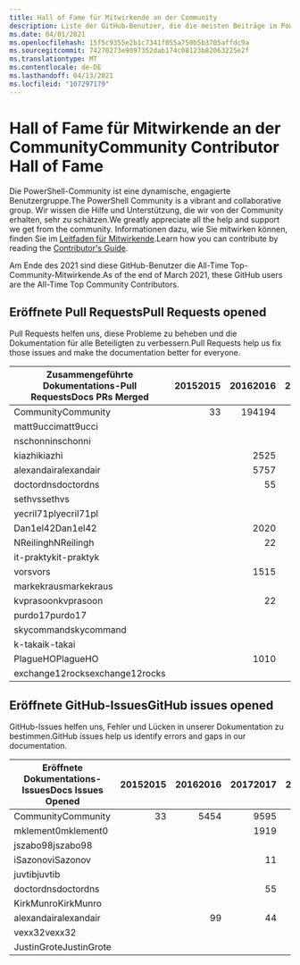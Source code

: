 ```yaml
---
title: Hall of Fame für Mitwirkende an der Community
description: Liste der GitHub-Benutzer, die die meisten Beiträge im PowerShell-Dokumentationsprojekt haben
ms.date: 04/01/2021
ms.openlocfilehash: 15f5c9355e2b1c7341f055a750b5b3705affdc9a
ms.sourcegitcommit: 74270273e9097352dab174c08123b82063225e2f
ms.translationtype: MT
ms.contentlocale: de-DE
ms.lasthandoff: 04/13/2021
ms.locfileid: "107297179"
---
```

# <a name="community-contributor-hall-of-fame"></a><span data-ttu-id="e11e7-103">Hall of Fame für Mitwirkende an der Community</span><span class="sxs-lookup"><span data-stu-id="e11e7-103">Community Contributor Hall of Fame</span></span>

<span data-ttu-id="e11e7-104">Die PowerShell-Community ist eine dynamische, engagierte Benutzergruppe.</span><span class="sxs-lookup"><span data-stu-id="e11e7-104">The PowerShell Community is a vibrant and collaborative group.</span></span> <span data-ttu-id="e11e7-105">Wir wissen die Hilfe und Unterstützung, die wir von der Community erhalten, sehr zu schätzen.</span><span class="sxs-lookup"><span data-stu-id="e11e7-105">We greatly appreciate all the help and support we get from the community.</span></span> <span data-ttu-id="e11e7-106">Informationen dazu, wie Sie mitwirken können, finden Sie im [Leitfaden für Mitwirkende][contrib].</span><span class="sxs-lookup"><span data-stu-id="e11e7-106">Learn how you can contribute by reading the [Contributor's Guide][contrib].</span></span>

<span data-ttu-id="e11e7-107">Am Ende des 2021 sind diese GitHub-Benutzer die All-Time Top-Community-Mitwirkende.</span><span class="sxs-lookup"><span data-stu-id="e11e7-107">As of the end of March 2021, these GitHub users are the All-Time Top Community Contributors.</span></span>

## <a name="pull-requests-opened"></a><span data-ttu-id="e11e7-108">Eröffnete Pull Requests</span><span class="sxs-lookup"><span data-stu-id="e11e7-108">Pull Requests opened</span></span>

<span data-ttu-id="e11e7-109">Pull Requests helfen uns, diese Probleme zu beheben und die Dokumentation für alle Beteiligten zu verbessern.</span><span class="sxs-lookup"><span data-stu-id="e11e7-109">Pull Requests help us fix those issues and make the documentation better for everyone.</span></span>

| <span data-ttu-id="e11e7-110">Zusammengeführte Dokumentations-Pull Requests</span><span class="sxs-lookup"><span data-stu-id="e11e7-110">Docs PRs Merged</span></span> | <span data-ttu-id="e11e7-111">2015</span><span class="sxs-lookup"><span data-stu-id="e11e7-111">2015</span></span> | <span data-ttu-id="e11e7-112">2016</span><span class="sxs-lookup"><span data-stu-id="e11e7-112">2016</span></span> | <span data-ttu-id="e11e7-113">2017</span><span class="sxs-lookup"><span data-stu-id="e11e7-113">2017</span></span> | <span data-ttu-id="e11e7-114">2018</span><span class="sxs-lookup"><span data-stu-id="e11e7-114">2018</span></span> | <span data-ttu-id="e11e7-115">2019</span><span class="sxs-lookup"><span data-stu-id="e11e7-115">2019</span></span> | <span data-ttu-id="e11e7-116">2020</span><span class="sxs-lookup"><span data-stu-id="e11e7-116">2020</span></span> | <span data-ttu-id="e11e7-117">2021</span><span class="sxs-lookup"><span data-stu-id="e11e7-117">2021</span></span> | <span data-ttu-id="e11e7-118">Grand Total</span><span class="sxs-lookup"><span data-stu-id="e11e7-118">Grand Total</span></span> |
| --------------- | ---: | ---: | ---: | ---: | ---: | ---: | ---: | ----------: |
| <span data-ttu-id="e11e7-119">Community</span><span class="sxs-lookup"><span data-stu-id="e11e7-119">Community</span></span>       |    <span data-ttu-id="e11e7-120">3</span><span class="sxs-lookup"><span data-stu-id="e11e7-120">3</span></span> |  <span data-ttu-id="e11e7-121">194</span><span class="sxs-lookup"><span data-stu-id="e11e7-121">194</span></span> |  <span data-ttu-id="e11e7-122">446</span><span class="sxs-lookup"><span data-stu-id="e11e7-122">446</span></span> |  <span data-ttu-id="e11e7-123">467</span><span class="sxs-lookup"><span data-stu-id="e11e7-123">467</span></span> |  <span data-ttu-id="e11e7-124">321</span><span class="sxs-lookup"><span data-stu-id="e11e7-124">321</span></span> |  <span data-ttu-id="e11e7-125">162</span><span class="sxs-lookup"><span data-stu-id="e11e7-125">162</span></span> |   <span data-ttu-id="e11e7-126">31</span><span class="sxs-lookup"><span data-stu-id="e11e7-126">31</span></span> |        <span data-ttu-id="e11e7-127">1624</span><span class="sxs-lookup"><span data-stu-id="e11e7-127">1624</span></span> |
| <span data-ttu-id="e11e7-128">matt9ucci</span><span class="sxs-lookup"><span data-stu-id="e11e7-128">matt9ucci</span></span>       |      |      |  <span data-ttu-id="e11e7-129">157</span><span class="sxs-lookup"><span data-stu-id="e11e7-129">157</span></span> |   <span data-ttu-id="e11e7-130">80</span><span class="sxs-lookup"><span data-stu-id="e11e7-130">80</span></span> |   <span data-ttu-id="e11e7-131">30</span><span class="sxs-lookup"><span data-stu-id="e11e7-131">30</span></span> |    <span data-ttu-id="e11e7-132">1</span><span class="sxs-lookup"><span data-stu-id="e11e7-132">1</span></span> |    <span data-ttu-id="e11e7-133">2</span><span class="sxs-lookup"><span data-stu-id="e11e7-133">2</span></span> |         <span data-ttu-id="e11e7-134">270</span><span class="sxs-lookup"><span data-stu-id="e11e7-134">270</span></span> |
| <span data-ttu-id="e11e7-135">nschonni</span><span class="sxs-lookup"><span data-stu-id="e11e7-135">nschonni</span></span>        |      |      |      |   <span data-ttu-id="e11e7-136">14</span><span class="sxs-lookup"><span data-stu-id="e11e7-136">14</span></span> |  <span data-ttu-id="e11e7-137">138</span><span class="sxs-lookup"><span data-stu-id="e11e7-137">138</span></span> |   <span data-ttu-id="e11e7-138">10</span><span class="sxs-lookup"><span data-stu-id="e11e7-138">10</span></span> |      |         <span data-ttu-id="e11e7-139">162</span><span class="sxs-lookup"><span data-stu-id="e11e7-139">162</span></span> |
| <span data-ttu-id="e11e7-140">kiazhi</span><span class="sxs-lookup"><span data-stu-id="e11e7-140">kiazhi</span></span>          |      |   <span data-ttu-id="e11e7-141">25</span><span class="sxs-lookup"><span data-stu-id="e11e7-141">25</span></span> |   <span data-ttu-id="e11e7-142">78</span><span class="sxs-lookup"><span data-stu-id="e11e7-142">78</span></span> |   <span data-ttu-id="e11e7-143">12</span><span class="sxs-lookup"><span data-stu-id="e11e7-143">12</span></span> |      |      |      |         <span data-ttu-id="e11e7-144">115</span><span class="sxs-lookup"><span data-stu-id="e11e7-144">115</span></span> |
| <span data-ttu-id="e11e7-145">alexandair</span><span class="sxs-lookup"><span data-stu-id="e11e7-145">alexandair</span></span>      |      |   <span data-ttu-id="e11e7-146">57</span><span class="sxs-lookup"><span data-stu-id="e11e7-146">57</span></span> |    <span data-ttu-id="e11e7-147">7</span><span class="sxs-lookup"><span data-stu-id="e11e7-147">7</span></span> |   <span data-ttu-id="e11e7-148">26</span><span class="sxs-lookup"><span data-stu-id="e11e7-148">26</span></span> |    <span data-ttu-id="e11e7-149">2</span><span class="sxs-lookup"><span data-stu-id="e11e7-149">2</span></span> |    <span data-ttu-id="e11e7-150">1</span><span class="sxs-lookup"><span data-stu-id="e11e7-150">1</span></span> |      |          <span data-ttu-id="e11e7-151">93</span><span class="sxs-lookup"><span data-stu-id="e11e7-151">93</span></span> |
| <span data-ttu-id="e11e7-152">doctordns</span><span class="sxs-lookup"><span data-stu-id="e11e7-152">doctordns</span></span>       |      |    <span data-ttu-id="e11e7-153">5</span><span class="sxs-lookup"><span data-stu-id="e11e7-153">5</span></span> |   <span data-ttu-id="e11e7-154">32</span><span class="sxs-lookup"><span data-stu-id="e11e7-154">32</span></span> |   <span data-ttu-id="e11e7-155">20</span><span class="sxs-lookup"><span data-stu-id="e11e7-155">20</span></span> |    <span data-ttu-id="e11e7-156">7</span><span class="sxs-lookup"><span data-stu-id="e11e7-156">7</span></span> |    <span data-ttu-id="e11e7-157">9</span><span class="sxs-lookup"><span data-stu-id="e11e7-157">9</span></span> |      |          <span data-ttu-id="e11e7-158">73</span><span class="sxs-lookup"><span data-stu-id="e11e7-158">73</span></span> |
| <span data-ttu-id="e11e7-159">sethvs</span><span class="sxs-lookup"><span data-stu-id="e11e7-159">sethvs</span></span>          |      |      |    <span data-ttu-id="e11e7-160">1</span><span class="sxs-lookup"><span data-stu-id="e11e7-160">1</span></span> |   <span data-ttu-id="e11e7-161">44</span><span class="sxs-lookup"><span data-stu-id="e11e7-161">44</span></span> |      |   <span data-ttu-id="e11e7-162">20</span><span class="sxs-lookup"><span data-stu-id="e11e7-162">20</span></span> |      |          <span data-ttu-id="e11e7-163">65</span><span class="sxs-lookup"><span data-stu-id="e11e7-163">65</span></span> |
| <span data-ttu-id="e11e7-164">yecril71pl</span><span class="sxs-lookup"><span data-stu-id="e11e7-164">yecril71pl</span></span>      |      |      |      |      |      |   <span data-ttu-id="e11e7-165">21</span><span class="sxs-lookup"><span data-stu-id="e11e7-165">21</span></span> |      |          <span data-ttu-id="e11e7-166">21</span><span class="sxs-lookup"><span data-stu-id="e11e7-166">21</span></span> |
| <span data-ttu-id="e11e7-167">Dan1el42</span><span class="sxs-lookup"><span data-stu-id="e11e7-167">Dan1el42</span></span>        |      |   <span data-ttu-id="e11e7-168">20</span><span class="sxs-lookup"><span data-stu-id="e11e7-168">20</span></span> |      |      |      |      |      |          <span data-ttu-id="e11e7-169">20</span><span class="sxs-lookup"><span data-stu-id="e11e7-169">20</span></span> |
| <span data-ttu-id="e11e7-170">NReilingh</span><span class="sxs-lookup"><span data-stu-id="e11e7-170">NReilingh</span></span>       |      |    <span data-ttu-id="e11e7-171">2</span><span class="sxs-lookup"><span data-stu-id="e11e7-171">2</span></span> |      |   <span data-ttu-id="e11e7-172">13</span><span class="sxs-lookup"><span data-stu-id="e11e7-172">13</span></span> |    <span data-ttu-id="e11e7-173">3</span><span class="sxs-lookup"><span data-stu-id="e11e7-173">3</span></span> |      |      |          <span data-ttu-id="e11e7-174">18</span><span class="sxs-lookup"><span data-stu-id="e11e7-174">18</span></span> |
| <span data-ttu-id="e11e7-175">it-praktyk</span><span class="sxs-lookup"><span data-stu-id="e11e7-175">it-praktyk</span></span>      |      |      |      |   <span data-ttu-id="e11e7-176">16</span><span class="sxs-lookup"><span data-stu-id="e11e7-176">16</span></span> |    <span data-ttu-id="e11e7-177">1</span><span class="sxs-lookup"><span data-stu-id="e11e7-177">1</span></span> |      |      |          <span data-ttu-id="e11e7-178">17</span><span class="sxs-lookup"><span data-stu-id="e11e7-178">17</span></span> |
| <span data-ttu-id="e11e7-179">vors</span><span class="sxs-lookup"><span data-stu-id="e11e7-179">vors</span></span>            |      |   <span data-ttu-id="e11e7-180">15</span><span class="sxs-lookup"><span data-stu-id="e11e7-180">15</span></span> |    <span data-ttu-id="e11e7-181">1</span><span class="sxs-lookup"><span data-stu-id="e11e7-181">1</span></span> |      |      |      |      |          <span data-ttu-id="e11e7-182">16</span><span class="sxs-lookup"><span data-stu-id="e11e7-182">16</span></span> |
| <span data-ttu-id="e11e7-183">markekraus</span><span class="sxs-lookup"><span data-stu-id="e11e7-183">markekraus</span></span>      |      |      |   <span data-ttu-id="e11e7-184">11</span><span class="sxs-lookup"><span data-stu-id="e11e7-184">11</span></span> |    <span data-ttu-id="e11e7-185">5</span><span class="sxs-lookup"><span data-stu-id="e11e7-185">5</span></span> |      |      |      |          <span data-ttu-id="e11e7-186">16</span><span class="sxs-lookup"><span data-stu-id="e11e7-186">16</span></span> |
| <span data-ttu-id="e11e7-187">kvprasoon</span><span class="sxs-lookup"><span data-stu-id="e11e7-187">kvprasoon</span></span>       |      |    <span data-ttu-id="e11e7-188">2</span><span class="sxs-lookup"><span data-stu-id="e11e7-188">2</span></span> |    <span data-ttu-id="e11e7-189">1</span><span class="sxs-lookup"><span data-stu-id="e11e7-189">1</span></span> |    <span data-ttu-id="e11e7-190">7</span><span class="sxs-lookup"><span data-stu-id="e11e7-190">7</span></span> |    <span data-ttu-id="e11e7-191">2</span><span class="sxs-lookup"><span data-stu-id="e11e7-191">2</span></span> |    <span data-ttu-id="e11e7-192">2</span><span class="sxs-lookup"><span data-stu-id="e11e7-192">2</span></span> |      |          <span data-ttu-id="e11e7-193">14</span><span class="sxs-lookup"><span data-stu-id="e11e7-193">14</span></span> |
| <span data-ttu-id="e11e7-194">purdo17</span><span class="sxs-lookup"><span data-stu-id="e11e7-194">purdo17</span></span>         |      |      |      |   <span data-ttu-id="e11e7-195">13</span><span class="sxs-lookup"><span data-stu-id="e11e7-195">13</span></span> |      |      |      |          <span data-ttu-id="e11e7-196">13</span><span class="sxs-lookup"><span data-stu-id="e11e7-196">13</span></span> |
| <span data-ttu-id="e11e7-197">skycommand</span><span class="sxs-lookup"><span data-stu-id="e11e7-197">skycommand</span></span>      |      |      |    <span data-ttu-id="e11e7-198">1</span><span class="sxs-lookup"><span data-stu-id="e11e7-198">1</span></span> |    <span data-ttu-id="e11e7-199">3</span><span class="sxs-lookup"><span data-stu-id="e11e7-199">3</span></span> |    <span data-ttu-id="e11e7-200">3</span><span class="sxs-lookup"><span data-stu-id="e11e7-200">3</span></span> |    <span data-ttu-id="e11e7-201">6</span><span class="sxs-lookup"><span data-stu-id="e11e7-201">6</span></span> |      |          <span data-ttu-id="e11e7-202">13</span><span class="sxs-lookup"><span data-stu-id="e11e7-202">13</span></span> |
| <span data-ttu-id="e11e7-203">k-takai</span><span class="sxs-lookup"><span data-stu-id="e11e7-203">k-takai</span></span>         |      |      |      |    <span data-ttu-id="e11e7-204">5</span><span class="sxs-lookup"><span data-stu-id="e11e7-204">5</span></span> |    <span data-ttu-id="e11e7-205">1</span><span class="sxs-lookup"><span data-stu-id="e11e7-205">1</span></span> |    <span data-ttu-id="e11e7-206">7</span><span class="sxs-lookup"><span data-stu-id="e11e7-206">7</span></span> |      |          <span data-ttu-id="e11e7-207">13</span><span class="sxs-lookup"><span data-stu-id="e11e7-207">13</span></span> |
| <span data-ttu-id="e11e7-208">PlagueHO</span><span class="sxs-lookup"><span data-stu-id="e11e7-208">PlagueHO</span></span>        |      |   <span data-ttu-id="e11e7-209">10</span><span class="sxs-lookup"><span data-stu-id="e11e7-209">10</span></span> |      |      |    <span data-ttu-id="e11e7-210">1</span><span class="sxs-lookup"><span data-stu-id="e11e7-210">1</span></span> |      |      |          <span data-ttu-id="e11e7-211">11</span><span class="sxs-lookup"><span data-stu-id="e11e7-211">11</span></span> |
| <span data-ttu-id="e11e7-212">exchange12rocks</span><span class="sxs-lookup"><span data-stu-id="e11e7-212">exchange12rocks</span></span> |      |      |    <span data-ttu-id="e11e7-213">7</span><span class="sxs-lookup"><span data-stu-id="e11e7-213">7</span></span> |    <span data-ttu-id="e11e7-214">3</span><span class="sxs-lookup"><span data-stu-id="e11e7-214">3</span></span> |      |      |    <span data-ttu-id="e11e7-215">1</span><span class="sxs-lookup"><span data-stu-id="e11e7-215">1</span></span> |          <span data-ttu-id="e11e7-216">11</span><span class="sxs-lookup"><span data-stu-id="e11e7-216">11</span></span> |

## <a name="github-issues-opened"></a><span data-ttu-id="e11e7-217">Eröffnete GitHub-Issues</span><span class="sxs-lookup"><span data-stu-id="e11e7-217">GitHub issues opened</span></span>

<span data-ttu-id="e11e7-218">GitHub-Issues helfen uns, Fehler und Lücken in unserer Dokumentation zu bestimmen.</span><span class="sxs-lookup"><span data-stu-id="e11e7-218">GitHub issues help us identify errors and gaps in our documentation.</span></span>

| <span data-ttu-id="e11e7-219">Eröffnete Dokumentations-Issues</span><span class="sxs-lookup"><span data-stu-id="e11e7-219">Docs Issues Opened</span></span> | <span data-ttu-id="e11e7-220">2015</span><span class="sxs-lookup"><span data-stu-id="e11e7-220">2015</span></span> | <span data-ttu-id="e11e7-221">2016</span><span class="sxs-lookup"><span data-stu-id="e11e7-221">2016</span></span> | <span data-ttu-id="e11e7-222">2017</span><span class="sxs-lookup"><span data-stu-id="e11e7-222">2017</span></span> | <span data-ttu-id="e11e7-223">2018</span><span class="sxs-lookup"><span data-stu-id="e11e7-223">2018</span></span> | <span data-ttu-id="e11e7-224">2019</span><span class="sxs-lookup"><span data-stu-id="e11e7-224">2019</span></span> | <span data-ttu-id="e11e7-225">2020</span><span class="sxs-lookup"><span data-stu-id="e11e7-225">2020</span></span> | <span data-ttu-id="e11e7-226">2021</span><span class="sxs-lookup"><span data-stu-id="e11e7-226">2021</span></span> | <span data-ttu-id="e11e7-227">Grand Total</span><span class="sxs-lookup"><span data-stu-id="e11e7-227">Grand Total</span></span> |
| ------------------ | ---: | ---: | ---: | ---: | ---: | ---: | ---: | ----------: |
| <span data-ttu-id="e11e7-228">Community</span><span class="sxs-lookup"><span data-stu-id="e11e7-228">Community</span></span>          |    <span data-ttu-id="e11e7-229">3</span><span class="sxs-lookup"><span data-stu-id="e11e7-229">3</span></span> |   <span data-ttu-id="e11e7-230">54</span><span class="sxs-lookup"><span data-stu-id="e11e7-230">54</span></span> |   <span data-ttu-id="e11e7-231">95</span><span class="sxs-lookup"><span data-stu-id="e11e7-231">95</span></span> |  <span data-ttu-id="e11e7-232">213</span><span class="sxs-lookup"><span data-stu-id="e11e7-232">213</span></span> |  <span data-ttu-id="e11e7-233">575</span><span class="sxs-lookup"><span data-stu-id="e11e7-233">575</span></span> |  <span data-ttu-id="e11e7-234">584</span><span class="sxs-lookup"><span data-stu-id="e11e7-234">584</span></span> |  <span data-ttu-id="e11e7-235">110</span><span class="sxs-lookup"><span data-stu-id="e11e7-235">110</span></span> |        <span data-ttu-id="e11e7-236">1634</span><span class="sxs-lookup"><span data-stu-id="e11e7-236">1634</span></span> |
| <span data-ttu-id="e11e7-237">mklement0</span><span class="sxs-lookup"><span data-stu-id="e11e7-237">mklement0</span></span>          |      |      |   <span data-ttu-id="e11e7-238">19</span><span class="sxs-lookup"><span data-stu-id="e11e7-238">19</span></span> |   <span data-ttu-id="e11e7-239">60</span><span class="sxs-lookup"><span data-stu-id="e11e7-239">60</span></span> |   <span data-ttu-id="e11e7-240">56</span><span class="sxs-lookup"><span data-stu-id="e11e7-240">56</span></span> |   <span data-ttu-id="e11e7-241">61</span><span class="sxs-lookup"><span data-stu-id="e11e7-241">61</span></span> |   <span data-ttu-id="e11e7-242">12</span><span class="sxs-lookup"><span data-stu-id="e11e7-242">12</span></span> |         <span data-ttu-id="e11e7-243">208</span><span class="sxs-lookup"><span data-stu-id="e11e7-243">208</span></span> |
| <span data-ttu-id="e11e7-244">jszabo98</span><span class="sxs-lookup"><span data-stu-id="e11e7-244">jszabo98</span></span>           |      |      |      |    <span data-ttu-id="e11e7-245">2</span><span class="sxs-lookup"><span data-stu-id="e11e7-245">2</span></span> |   <span data-ttu-id="e11e7-246">15</span><span class="sxs-lookup"><span data-stu-id="e11e7-246">15</span></span> |    <span data-ttu-id="e11e7-247">6</span><span class="sxs-lookup"><span data-stu-id="e11e7-247">6</span></span> |      |          <span data-ttu-id="e11e7-248">23</span><span class="sxs-lookup"><span data-stu-id="e11e7-248">23</span></span> |
| <span data-ttu-id="e11e7-249">iSazonov</span><span class="sxs-lookup"><span data-stu-id="e11e7-249">iSazonov</span></span>           |      |      |    <span data-ttu-id="e11e7-250">1</span><span class="sxs-lookup"><span data-stu-id="e11e7-250">1</span></span> |    <span data-ttu-id="e11e7-251">4</span><span class="sxs-lookup"><span data-stu-id="e11e7-251">4</span></span> |   <span data-ttu-id="e11e7-252">10</span><span class="sxs-lookup"><span data-stu-id="e11e7-252">10</span></span> |    <span data-ttu-id="e11e7-253">8</span><span class="sxs-lookup"><span data-stu-id="e11e7-253">8</span></span> |      |          <span data-ttu-id="e11e7-254">23</span><span class="sxs-lookup"><span data-stu-id="e11e7-254">23</span></span> |
| <span data-ttu-id="e11e7-255">juvtib</span><span class="sxs-lookup"><span data-stu-id="e11e7-255">juvtib</span></span>             |      |      |      |      |      |   <span data-ttu-id="e11e7-256">15</span><span class="sxs-lookup"><span data-stu-id="e11e7-256">15</span></span> |    <span data-ttu-id="e11e7-257">6</span><span class="sxs-lookup"><span data-stu-id="e11e7-257">6</span></span> |          <span data-ttu-id="e11e7-258">21</span><span class="sxs-lookup"><span data-stu-id="e11e7-258">21</span></span> |
| <span data-ttu-id="e11e7-259">doctordns</span><span class="sxs-lookup"><span data-stu-id="e11e7-259">doctordns</span></span>          |      |      |    <span data-ttu-id="e11e7-260">5</span><span class="sxs-lookup"><span data-stu-id="e11e7-260">5</span></span> |    <span data-ttu-id="e11e7-261">3</span><span class="sxs-lookup"><span data-stu-id="e11e7-261">3</span></span> |    <span data-ttu-id="e11e7-262">5</span><span class="sxs-lookup"><span data-stu-id="e11e7-262">5</span></span> |    <span data-ttu-id="e11e7-263">7</span><span class="sxs-lookup"><span data-stu-id="e11e7-263">7</span></span> |      |          <span data-ttu-id="e11e7-264">20</span><span class="sxs-lookup"><span data-stu-id="e11e7-264">20</span></span> |
| <span data-ttu-id="e11e7-265">KirkMunro</span><span class="sxs-lookup"><span data-stu-id="e11e7-265">KirkMunro</span></span>          |      |      |      |    <span data-ttu-id="e11e7-266">7</span><span class="sxs-lookup"><span data-stu-id="e11e7-266">7</span></span> |    <span data-ttu-id="e11e7-267">7</span><span class="sxs-lookup"><span data-stu-id="e11e7-267">7</span></span> |    <span data-ttu-id="e11e7-268">1</span><span class="sxs-lookup"><span data-stu-id="e11e7-268">1</span></span> |      |          <span data-ttu-id="e11e7-269">15</span><span class="sxs-lookup"><span data-stu-id="e11e7-269">15</span></span> |
| <span data-ttu-id="e11e7-270">alexandair</span><span class="sxs-lookup"><span data-stu-id="e11e7-270">alexandair</span></span>         |      |    <span data-ttu-id="e11e7-271">9</span><span class="sxs-lookup"><span data-stu-id="e11e7-271">9</span></span> |    <span data-ttu-id="e11e7-272">4</span><span class="sxs-lookup"><span data-stu-id="e11e7-272">4</span></span> |    <span data-ttu-id="e11e7-273">2</span><span class="sxs-lookup"><span data-stu-id="e11e7-273">2</span></span> |      |      |      |          <span data-ttu-id="e11e7-274">15</span><span class="sxs-lookup"><span data-stu-id="e11e7-274">15</span></span> |
| <span data-ttu-id="e11e7-275">vexx32</span><span class="sxs-lookup"><span data-stu-id="e11e7-275">vexx32</span></span>             |      |      |      |    <span data-ttu-id="e11e7-276">3</span><span class="sxs-lookup"><span data-stu-id="e11e7-276">3</span></span> |   <span data-ttu-id="e11e7-277">11</span><span class="sxs-lookup"><span data-stu-id="e11e7-277">11</span></span> |      |      |          <span data-ttu-id="e11e7-278">14</span><span class="sxs-lookup"><span data-stu-id="e11e7-278">14</span></span> |
| <span data-ttu-id="e11e7-279">JustinGrote</span><span class="sxs-lookup"><span data-stu-id="e11e7-279">JustinGrote</span></span>        |      |      |      |    <span data-ttu-id="e11e7-280">1</span><span class="sxs-lookup"><span data-stu-id="e11e7-280">1</span></span> |    <span data-ttu-id="e11e7-281">3</span><span class="sxs-lookup"><span data-stu-id="e11e7-281">3</span></span> |    <span data-ttu-id="e11e7-282">6</span><span class="sxs-lookup"><span data-stu-id="e11e7-282">6</span></span> |      |          <span data-ttu-id="e11e7-283">10</span><span class="sxs-lookup"><span data-stu-id="e11e7-283">10</span></span> |

<!-- Link references -->
[contrib]: contributing/overview.md
